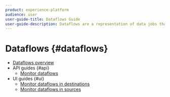 ```yaml
---
product: experience-platform
audience: user
user-guide-title: Dataflows Guide
user-guide-description: Dataflows are a representation of data jobs that move data across Platform.
---
```


# Dataflows {#dataflows}

- [Dataflows overview](./home.md)
- API guides {#api}
  - [Monitor dataflows](./api/monitor.md)
- UI guides {#ui}
  - [Monitor dataflows in destinations](./ui/monitor-destinations.md)
  - [Monitor dataflows in sources](./ui/monitor-sources.md)